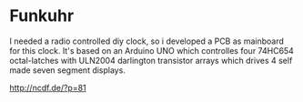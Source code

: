 # Funkuhr
I needed a radio controlled diy clock, so i developed a PCB as
mainboard for this clock.
It's based on an Arduino UNO which controlles four 74HC654
octal-latches with ULN2004 darlington transistor arrays which
drives 4 self made seven segment displays.

http://ncdf.de/?p=81
